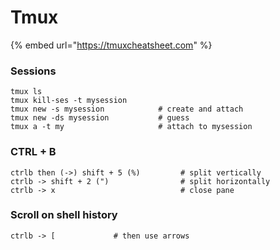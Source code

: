 # Tmux

{% embed url="https://tmuxcheatsheet.com" %}

### Sessions

```
tmux ls
tmux kill-ses -t mysession
tmux new -s mysession            # create and attach
tmux new -ds mysession           # guess
tmux a -t my                     # attach to mysession
```

### CTRL + B

```
ctrlb then (->) shift + 5 (%)         # split vertically
ctrlb -> shift + 2 (")                # split horizontally
ctrlb -> x                            # close pane
```

### Scroll on shell history

```
ctrlb -> [             # then use arrows
```
